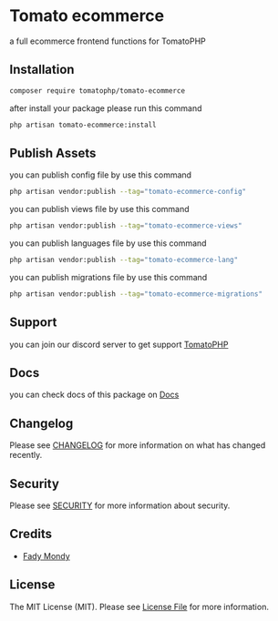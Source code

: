 # Tomato ecommerce

a full ecommerce frontend functions for TomatoPHP

## Installation

```bash
composer require tomatophp/tomato-ecommerce
```
after install your package please run this command

```bash
php artisan tomato-ecommerce:install
```

## Publish Assets

you can publish config file by use this command

```bash
php artisan vendor:publish --tag="tomato-ecommerce-config"
```

you can publish views file by use this command

```bash
php artisan vendor:publish --tag="tomato-ecommerce-views"
```

you can publish languages file by use this command

```bash
php artisan vendor:publish --tag="tomato-ecommerce-lang"
```

you can publish migrations file by use this command

```bash
php artisan vendor:publish --tag="tomato-ecommerce-migrations"
```

## Support

you can join our discord server to get support [TomatoPHP](https://discord.gg/VZc8nBJ3ZU)

## Docs

you can check docs of this package on [Docs](https://docs.tomatophp.com/plugins/laravel-package-generator)

## Changelog

Please see [CHANGELOG](CHANGELOG.md) for more information on what has changed recently.

## Security

Please see [SECURITY](SECURITY.md) for more information about security.

## Credits

- [Fady Mondy](mailto:info@3x1.io)

## License

The MIT License (MIT). Please see [License File](LICENSE.md) for more information.
